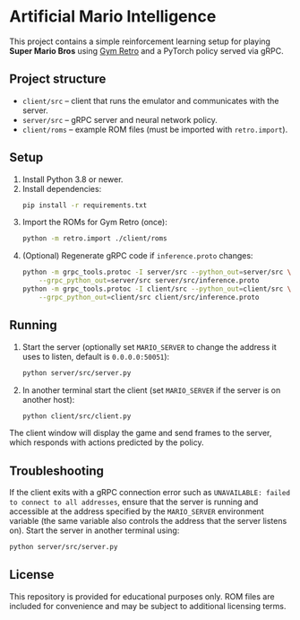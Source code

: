# Artificial Mario Intelligence

This project contains a simple reinforcement learning setup for playing
**Super Mario Bros** using [Gym Retro](https://github.com/openai/retro) and a
PyTorch policy served via gRPC.

## Project structure

- `client/src` – client that runs the emulator and communicates with the server.
- `server/src` – gRPC server and neural network policy.
- `client/roms` – example ROM files (must be imported with `retro.import`).

## Setup

1. Install Python 3.8 or newer.
2. Install dependencies:
   ```bash
   pip install -r requirements.txt
   ```
3. Import the ROMs for Gym Retro (once):
   ```bash
   python -m retro.import ./client/roms
   ```
4. (Optional) Regenerate gRPC code if `inference.proto` changes:
   ```bash
   python -m grpc_tools.protoc -I server/src --python_out=server/src \
       --grpc_python_out=server/src server/src/inference.proto
   python -m grpc_tools.protoc -I client/src --python_out=client/src \
       --grpc_python_out=client/src client/src/inference.proto
   ```

## Running

1. Start the server (optionally set `MARIO_SERVER` to change the address it uses
   to listen, default is `0.0.0.0:50051`):
   ```bash
   python server/src/server.py
   ```
2. In another terminal start the client (set `MARIO_SERVER` if the server is on
   another host):
   ```bash
   python client/src/client.py
   ```

The client window will display the game and send frames to the server, which
responds with actions predicted by the policy.

## Troubleshooting

If the client exits with a gRPC connection error such as `UNAVAILABLE: failed
to connect to all addresses`, ensure that the server is running and accessible
at the address specified by the `MARIO_SERVER` environment variable (the same
variable also controls the address that the server listens on). Start the
server in another terminal using:

```bash
python server/src/server.py
```

## License

This repository is provided for educational purposes only. ROM files are
included for convenience and may be subject to additional licensing terms.
